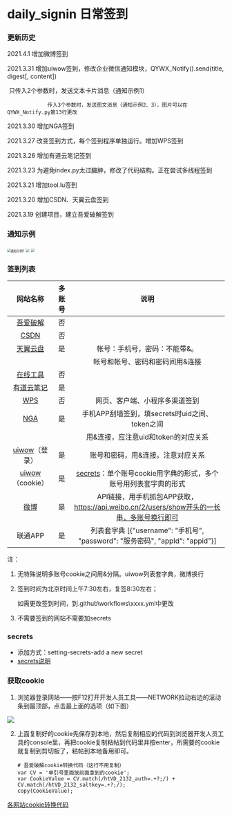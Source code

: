 # daily_signin 日常签到

### **更新历史**

2021.4.1    增加微博签到

2021.3.31  增加uiwow签到，修改企业微信通知模块，QYWX_Notify().send(title, digest[, content])

​				    只传入2个参数时，发送文本卡片消息（通知示例1）

   				 传入3个参数时，发送图文消息（通知示例2、3），图片可以在QYWX_Notify.py第13行更改

2021.3.30  增加NGA签到

2021.3.27  改变签到方式，每个签到程序单独运行。增加WPS签到

2021.3.26  增加有道云笔记签到

2021.3.23  为避免index.py太过臃肿，修改了代码结构。正在尝试多线程签到

2021.3.21  增加tool.lu签到

2021.3.20  增加CSDN、天翼云盘签到

2021.3.19  创建项目，建立吾爱破解签到

### **通知示例**

<img src="https://images.gitee.com/uploads/images/2021/0319/224105_cdd105fd_7943916.png" alt="通知示例1" style="zoom:50%;" />

<img src="https://gitee.com/kxs2018/imgbed/raw/master/pic/1.jpg" style="zoom:50%;" />

<img src="https://gitee.com/kxs2018/imgbed/raw/master/pic/2.png" style="zoom:50%;" />

### **签到列表**

|                   网站名称                   | 多账号 |                             说明                             |
| :------------------------------------------: | :----: | :----------------------------------------------------------: |
| [吾爱破解](https://www.52pojie.cn/forum.php) |   否   |                                                              |
|        [CSDN](https://blog.csdn.net/)        |   否   |                                                              |
|      [天翼云盘](https://cloud.189.cn/)       |   是   |                帐号：手机号，密码：不能带&。                 |
|                                              |        |               帐号和帐号、密码和密码间用&连接                |
|         [在线工具](https://tool.lu/)         |   否   |                                                              |
|  [有道云笔记](https://note.youdao.com/web)   |   是   |                                                              |
|    [WPS](https://vip.wps.cn/taskcenter/)     |   否   |                网页、客户端、小程序多渠道签到                |
|          [NGA](https://bbs.nga.cn/)          |   是   |        手机APP刮墙签到，填secrets时uid之间、token之间        |
|                                              |        |             用&连接，应注意uid和token的对应关系              |
|   [uiwow](https://www.uiwow.com/)（登录）    |   是   |              账号和密码，用&连接。注意对应关系               |
|  [uiwow](https://www.uiwow.com/)（cookie）   |   是   | [secrets](https://github.com/lqkxs3608/daily_signin/blob/main/secrets.md)：单个账号cookie用字典的形式，多个账号用列表套字典的形式 |
|          [微博](https://weibo.com/)          |   是   | API链接，用手机抓包APP获取，https://api.weibo.cn/2/users/show开头的一长串，多账号换行即可 |
|                   联通APP                    |   是   | 列表套字典 [{"username": "手机号", "password": "服务密码", "appId": "appid"}] |



注：

1.  无特殊说明多账号cookie之间用&分隔。uiwow列表套字典，微博换行

2. 签到时间为北京时间上午7:30左右，复签8:30左右；

   如需更改签到时间，到.github\workflows\xxxx.yml中更改

3. 不需要签到的网站不需要加secrets

### secrets

- 添加方式：setting-secrets-add a new secret
- [secrets说明](https://github.com/lqkxs3608/daily_signin/blob/main/secrets.md)

### **获取cookie**

1. 浏览器登录网站——按F12打开开发人员工具——NETWORK拉动右边的滚动条到最顶部，点击最上面的选项（如下图）

![](https://gitee.com/kxs2018/imgbed/raw/master/pic/getcookie.jpg)

2. 上面复制好的cookie先保存到本地，然后复制相应的代码到浏览器开发人员工具的console里，再把cookie复制粘帖到代码里并按enter，所需要的cookie就复制到剪切板了，粘帖到本地备用即可。

   ```
   # 吾爱破解cookie转换代码（这行不用复制）
   var CV = '单引号里面放前面拿到的cookie';
   var CookieValue = CV.match(/htVD_2132_auth=.+?;/) + CV.match(/htVD_2132_saltkey=.+?;/);
   copy(CookieValue);
   ```

[各网站cookie转换代码](https://github.com/lqkxs3608/daily_signin/blob/main/cookie.md)  

